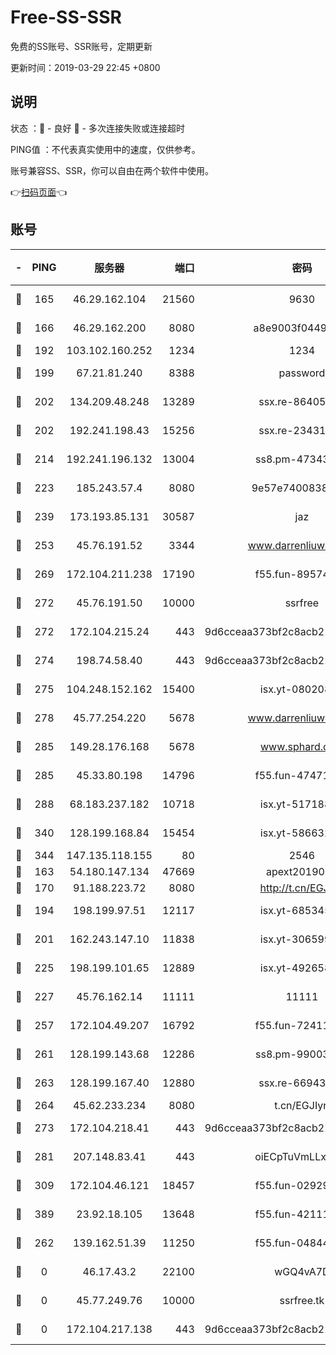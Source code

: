 # Free-SS-SSR

免费的SS账号、SSR账号，定期更新

更新时间：2019-03-29 22:45 +0800

## 说明

状态     ：🙂 - 良好 🙁 - 多次连接失败或连接超时

PING值   ：不代表真实使用中的速度，仅供参考。

账号兼容SS、SSR，你可以自由在两个软件中使用。

👉[扫码页面](https://liesauer.github.io/Free-SS-SSR/)👈

## 账号

|-|PING|服务器|端口|密码|加密方式|区域|
|:----:|:----:|:-----:|-----:|:----:|:----:|:----:|
|🙂|165|46.29.162.104|21560|9630|aes-128-ctr|RU|
|🙂|166|46.29.162.200|8080|a8e9003f0449cea5|chacha20-ietf|RU|
|🙂|192|103.102.160.252|1234|1234|rc4-md5|JP|
|🙂|199|67.21.81.240|8388|password|aes-256-cfb|US|
|🙂|202|134.209.48.248|13289|ssx.re-86405821|aes-256-cfb|US|
|🙂|202|192.241.198.43|15256|ssx.re-23431176|aes-256-cfb|US|
|🙂|214|192.241.196.132|13004|ss8.pm-47343847|aes-256-cfb|US|
|🙂|223|185.243.57.4|8080|9e57e7400838a01e|chacha20-ietf|US|
|🙂|239|173.193.85.131|30587|jaz|aes-256-cfb|US|
|🙂|253|45.76.191.52|3344|www.darrenliuwei.com|aes-256-cfb|JP|
|🙂|269|172.104.211.238|17190|f55.fun-89574264|aes-256-cfb|US|
|🙂|272|45.76.191.50|10000|ssrfree|aes-256-cfb|SG|
|🙂|272|172.104.215.24|443|9d6cceaa373bf2c8acb22e60b6a58be6|aes-256-cfb|US|
|🙂|274|198.74.58.40|443|9d6cceaa373bf2c8acb22e60b6a58be6|aes-256-cfb|US|
|🙂|275|104.248.152.162|15400|isx.yt-08020813|aes-256-cfb|SG|
|🙂|278|45.77.254.220|5678|www.darrenliuwei.com|aes-256-cfb|SG|
|🙂|285|149.28.176.168|5678|www.sphard.com|aes-256-cfb|AU|
|🙂|285|45.33.80.198|14796|f55.fun-47471001|aes-256-cfb|US|
|🙂|288|68.183.237.182|10718|isx.yt-51718808|aes-256-cfb|SG|
|🙂|340|128.199.168.84|15454|isx.yt-58663210|aes-256-cfb|SG|
|🙂|344|147.135.118.155|80|2546|chacha20|US|
|🙂|163|54.180.147.134|47669|apext2019001|chacha20|KR|
|🙂|170|91.188.223.72|8080|http://t.cn/EGJIyrl|rc4-md5|RU|
|🙂|194|198.199.97.51|12117|isx.yt-68534554|aes-256-cfb|US|
|🙂|201|162.243.147.10|11838|isx.yt-30659922|aes-256-cfb|US|
|🙂|225|198.199.101.65|12889|isx.yt-49265808|aes-256-cfb|US|
|🙂|227|45.76.162.14|11111|11111|aes-256-cfb|SG|
|🙂|257|172.104.49.207|16792|f55.fun-72411432|aes-256-cfb|SG|
|🙂|261|128.199.143.68|12286|ss8.pm-99003865|aes-256-cfb|SG|
|🙂|263|128.199.167.40|12880|ssx.re-66943146|aes-256-cfb|SG|
|🙂|264|45.62.233.234|8080|t.cn/EGJIyrl|rc4-md5|CA|
|🙂|273|172.104.218.41|443|9d6cceaa373bf2c8acb22e60b6a58be6|aes-256-cfb|US|
|🙂|281|207.148.83.41|443|oiECpTuVmLLxk4Ts|aes-256-cfb|AU|
|🙂|309|172.104.46.121|18457|f55.fun-02929238|aes-256-cfb|SG|
|🙂|389|23.92.18.105|13648|f55.fun-42111898|aes-256-cfb|US|
|🙁|262|139.162.51.39|11250|f55.fun-04844585|aes-256-cfb|SG|
|🙁|0|46.17.43.2|22100|wGQ4vA7D|aes-256-gcm|RU|
|🙁|0|45.77.249.76|10000|ssrfree.tk|aes-256-cfb|SG|
|🙁|0|172.104.217.138|443|9d6cceaa373bf2c8acb22e60b6a58be6|aes-256-cfb|US|
